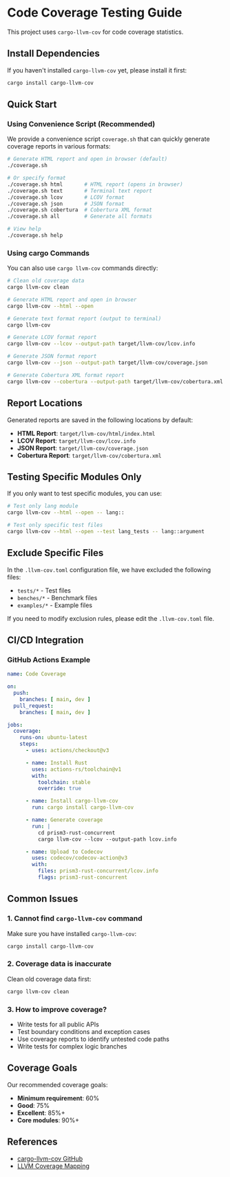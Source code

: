 # Code Coverage Testing Guide

This project uses `cargo-llvm-cov` for code coverage statistics.

## Install Dependencies

If you haven't installed `cargo-llvm-cov` yet, please install it first:

```bash
cargo install cargo-llvm-cov
```

## Quick Start

### Using Convenience Script (Recommended)

We provide a convenience script `coverage.sh` that can quickly generate coverage reports in various formats:

```bash
# Generate HTML report and open in browser (default)
./coverage.sh

# Or specify format
./coverage.sh html       # HTML report (opens in browser)
./coverage.sh text       # Terminal text report
./coverage.sh lcov       # LCOV format
./coverage.sh json       # JSON format
./coverage.sh cobertura  # Cobertura XML format
./coverage.sh all        # Generate all formats

# View help
./coverage.sh help
```

### Using cargo Commands

You can also use `cargo llvm-cov` commands directly:

```bash
# Clean old coverage data
cargo llvm-cov clean

# Generate HTML report and open in browser
cargo llvm-cov --html --open

# Generate text format report (output to terminal)
cargo llvm-cov

# Generate LCOV format report
cargo llvm-cov --lcov --output-path target/llvm-cov/lcov.info

# Generate JSON format report
cargo llvm-cov --json --output-path target/llvm-cov/coverage.json

# Generate Cobertura XML format report
cargo llvm-cov --cobertura --output-path target/llvm-cov/cobertura.xml
```

## Report Locations

Generated reports are saved in the following locations by default:

- **HTML Report**: `target/llvm-cov/html/index.html`
- **LCOV Report**: `target/llvm-cov/lcov.info`
- **JSON Report**: `target/llvm-cov/coverage.json`
- **Cobertura Report**: `target/llvm-cov/cobertura.xml`

## Testing Specific Modules Only

If you only want to test specific modules, you can use:

```bash
# Test only lang module
cargo llvm-cov --html --open -- lang::

# Test only specific test files
cargo llvm-cov --html --open --test lang_tests -- lang::argument
```

## Exclude Specific Files

In the `.llvm-cov.toml` configuration file, we have excluded the following files:

- `tests/*` - Test files
- `benches/*` - Benchmark files
- `examples/*` - Example files

If you need to modify exclusion rules, please edit the `.llvm-cov.toml` file.

## CI/CD Integration

### GitHub Actions Example

```yaml
name: Code Coverage

on:
  push:
    branches: [ main, dev ]
  pull_request:
    branches: [ main, dev ]

jobs:
  coverage:
    runs-on: ubuntu-latest
    steps:
      - uses: actions/checkout@v3

      - name: Install Rust
        uses: actions-rs/toolchain@v1
        with:
          toolchain: stable
          override: true

      - name: Install cargo-llvm-cov
        run: cargo install cargo-llvm-cov

      - name: Generate coverage
        run: |
          cd prism3-rust-concurrent
          cargo llvm-cov --lcov --output-path lcov.info

      - name: Upload to Codecov
        uses: codecov/codecov-action@v3
        with:
          files: prism3-rust-concurrent/lcov.info
          flags: prism3-rust-concurrent
```

## Common Issues

### 1. Cannot find `cargo-llvm-cov` command

Make sure you have installed `cargo-llvm-cov`:

```bash
cargo install cargo-llvm-cov
```

### 2. Coverage data is inaccurate

Clean old coverage data first:

```bash
cargo llvm-cov clean
```

### 3. How to improve coverage?

- Write tests for all public APIs
- Test boundary conditions and exception cases
- Use coverage reports to identify untested code paths
- Write tests for complex logic branches

## Coverage Goals

Our recommended coverage goals:

- **Minimum requirement**: 60%
- **Good**: 75%
- **Excellent**: 85%+
- **Core modules**: 90%+

## References

- [cargo-llvm-cov GitHub](https://github.com/taiki-e/cargo-llvm-cov)
- [LLVM Coverage Mapping](https://llvm.org/docs/CoverageMappingFormat.html)
